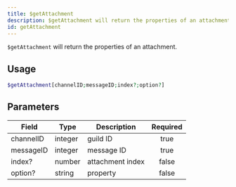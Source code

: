 ```yaml
---
title: $getAttachment
description: $getAttachment will return the properties of an attachment.
id: getAttachment
---
```


`$getAttachment` will return the properties of an attachment.

## Usage

```php
$getAttachment[channelID;messageID;index?;option?]
```

## Parameters

| Field     | Type    | Description      | Required |
| --------- | ------- | ---------------- |:--------:|
| channelID | integer | guild ID         |    true   |
| messageID | integer | message ID       |    true   |
| index?    | number  | attachment index |    false    |
| option?   | string  | property         |    false    |